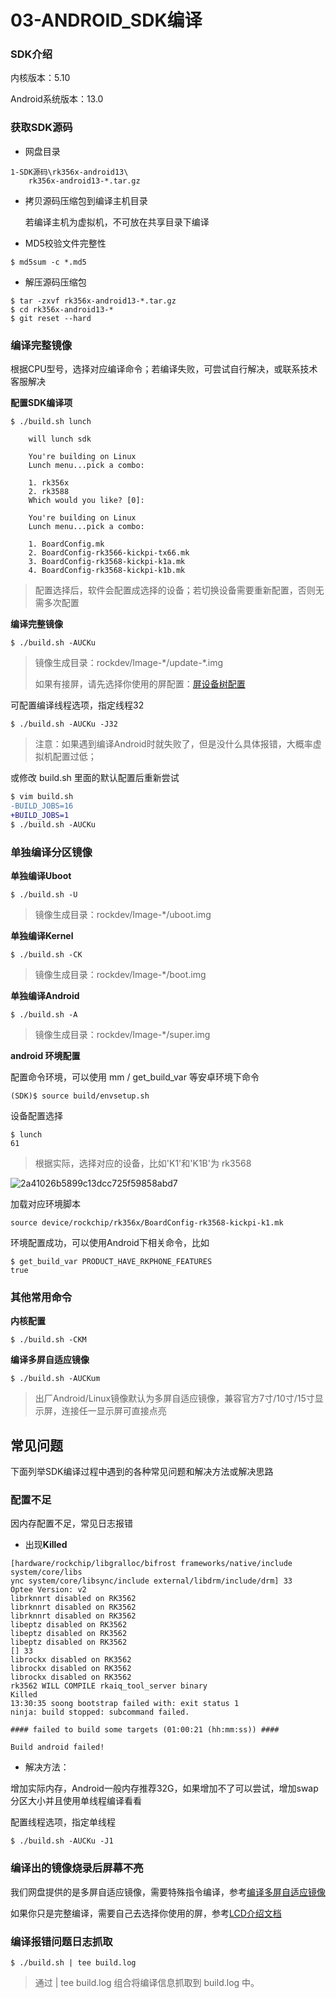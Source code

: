 # 03-ANDROID_SDK编译

### SDK介绍

内核版本：5.10

Android系统版本：13.0



### 获取SDK源码

* 网盘目录

```
1-SDK源码\rk356x-android13\
	rk356x-android13-*.tar.gz
```



* 拷贝源码压缩包到编译主机目录

  若编译主机为虚拟机，不可放在共享目录下编译



* MD5校验文件完整性

```
$ md5sum -c *.md5
```



* 解压源码压缩包

```
$ tar -zxvf rk356x-android13-*.tar.gz
$ cd rk356x-android13-*
$ git reset --hard
```



### 编译完整镜像

根据CPU型号，选择对应编译命令；若编译失败，可尝试自行解决，或联系技术客服解决

**配置SDK编译项**

```
$ ./build.sh lunch

	will lunch sdk

	You're building on Linux
	Lunch menu...pick a combo:

	1. rk356x
	2. rk3588
	Which would you like? [0]:

	You're building on Linux
	Lunch menu...pick a combo:

	1. BoardConfig.mk
	2. BoardConfig-rk3566-kickpi-tx66.mk
	3. BoardConfig-rk3568-kickpi-k1a.mk
	4. BoardConfig-rk3568-kickpi-k1b.mk
```

>配置选择后，软件会配置成选择的设备；若切换设备需要重新配置，否则无需多次配置



**编译完整镜像**

```
$ ./build.sh -AUCKu
```

> 镜像生成目录：rockdev/Image-*/update-\*.img
>
> 如果有接屏，请先选择你使用的屏配置：[屏设备树配置](..\05-外设驱动\LCD.md#LCDDriver) 



可配置编译线程选项，指定线程32

```
$ ./build.sh -AUCKu -J32
```

> 注意：如果遇到编译Android时就失败了，但是没什么具体报错，大概率虚拟机配置过低；

或修改 build.sh 里面的默认配置后重新尝试

```diff
$ vim build.sh
-BUILD_JOBS=16
+BUILD_JOBS=1
$ ./build.sh -AUCKu
```



### 单独编译分区镜像

**单独编译Uboot**

```
$ ./build.sh -U
```

> 镜像生成目录：rockdev/Image-\*/uboot.img



**单独编译Kernel**

```
$ ./build.sh -CK
```

> 镜像生成目录：rockdev/Image-\*/boot.img



**单独编译Android**

```
$ ./build.sh -A
```

> 镜像生成目录：rockdev/Image-\*/super.img



**android 环境配置**

配置命令环境，可以使用 mm / get_build_var 等安卓环境下命令

```shell
(SDK)$ source build/envsetup.sh
```

设备配置选择

```
$ lunch
61
```

> 根据实际，选择对应的设备，比如'K1'和'K1B'为 rk3568

![2a41026b5899c13dcc725f59858abd7](http://tanzhtanzh.oss-cn-shenzhen.aliyuncs.com/img/2a41026b5899c13dcc725f59858abd7.png)

加载对应环境脚本

```
source device/rockchip/rk356x/BoardConfig-rk3568-kickpi-k1.mk 
```

环境配置成功，可以使用Android下相关命令，比如

```
$ get_build_var PRODUCT_HAVE_RKPHONE_FEATURES
true
```



### 其他常用命令

**内核配置**

```
$ ./build.sh -CKM
```

**编译多屏自适应镜像**<a id='multi'> </a>

```
$ ./build.sh -AUCKum
```

> 出厂Android/Linux镜像默认为多屏自适应镜像，兼容官方7寸/10寸/15寸显示屏，连接任一显示屏可直接点亮



## 常见问题

下面列举SDK编译过程中遇到的各种常见问题和解决方法或解决思路

### 配置不足

因内存配置不足，常见日志报错

* 出现**Killed** 

```
[hardware/rockchip/libgralloc/bifrost frameworks/native/include system/core/libs
ync system/core/libsync/include external/libdrm/include/drm] 33
Optee Version: v2
librknnrt disabled on RK3562
librknnrt disabled on RK3562
librknnrt disabled on RK3562
libeptz disabled on RK3562
libeptz disabled on RK3562
libeptz disabled on RK3562
[] 33
librockx disabled on RK3562
librockx disabled on RK3562
librockx disabled on RK3562
rk3562 WILL COMPILE rkaiq_tool_server binary
Killed
13:30:35 soong bootstrap failed with: exit status 1
ninja: build stopped: subcommand failed.

#### failed to build some targets (01:00:21 (hh:mm:ss)) ####

Build android failed!
```

* 解决方法：

增加实际内存，Android一般内存推荐32G，如果增加不了可以尝试，增加swap分区大小并且使用单线程编译看看

配置线程选项，指定单线程

```
$ ./build.sh -AUCKu -J1
```



### 编译出的镜像烧录后屏幕不亮

我们网盘提供的是多屏自适应镜像，需要特殊指令编译，参考[编译多屏自适应镜像](#multi)

如果你只是完整编译，需要自己去选择你使用的屏，参考[LCD介绍文档](../05-外设驱动/LCD.md#LCDDriver)



### 编译报错问题日志抓取

```
$ ./build.sh | tee build.log
```

> 通过 | tee build.log 组合将编译信息抓取到 build.log 中。

